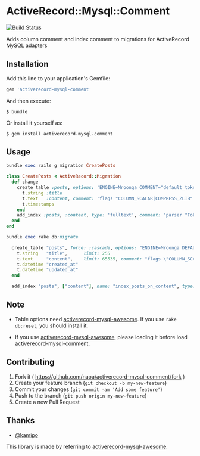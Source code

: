 # ActiveRecord::Mysql::Comment

[![Build Status](https://travis-ci.org/naoa/activerecord-mysql-comment.png?branch=master)](https://travis-ci.org/naoa/activerecord-mysql-comment)

Adds column comment and index comment to migrations for ActiveRecord MySQL adapters

## Installation

Add this line to your application's Gemfile:

```ruby
gem 'activerecord-mysql-comment'
```

And then execute:

    $ bundle

Or install it yourself as:

    $ gem install activerecord-mysql-comment

## Usage

```ruby
bundle exec rails g migration CreatePosts
```

```ruby
class CreatePosts < ActiveRecord::Migration
  def change
    create_table :posts, options: 'ENGINE=Mroonga COMMENT="default_tokenizer=TokenMecab"' do |t|
      t.string :title
      t.text   :content, comment: 'flags "COLUMN_SCALAR|COMPRESS_ZLIB"'
      t.timestamps
    end
    add_index :posts, :content, type: 'fulltext', comment: 'parser "TokenBigram", normalizer "NormalizerAuto"'
  end
end
```

```ruby
bundle exec rake db:migrate
```

```ruby
  create_table "posts", force: :cascade, options: "ENGINE=Mroonga DEFAULT CHARSET=utf8 COLLATE=utf8_unicode_ci COMMENT='default_tokenizer=TokenMecab'" do |t|
    t.string   "title",      limit: 255
    t.text     "content",    limit: 65535, comment: "flags \"COLUMN_SCALAR|COMPRESS_ZLIB\""
    t.datetime "created_at"
    t.datetime "updated_at"
  end

  add_index "posts", ["content"], name: "index_posts_on_content", type: :fulltext, comment: "parser \"TokenBigram\", normalizer \"NormalizerAuto\""
```

## Note

* Table options need [activerecord-mysql-awesome](https://github.com/kamipo/activerecord-mysql-awesome). If you use ``rake db:reset``, you should install it.

* If you use [activerecord-mysql-awesome](https://github.com/kamipo/activerecord-mysql-awesome), please loading it before load activerecord-mysql-comment.

## Contributing

1. Fork it ( https://github.com/naoa/activerecord-mysql-comment/fork )
2. Create your feature branch (`git checkout -b my-new-feature`)
3. Commit your changes (`git commit -am 'Add some feature'`)
4. Push to the branch (`git push origin my-new-feature`)
5. Create a new Pull Request

## Thanks

* [@kamipo](https://github.com/kamipo)

This library is made by referring to [activerecord-mysql-awesome](https://github.com/kamipo/activerecord-mysql-awesome).
